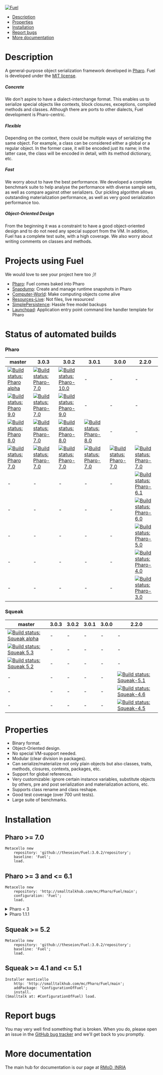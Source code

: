 [![Fuel](resources/logo-fuel-header.png)](http://rmod.inria.fr/web/software/Fuel)

- [Description](#description)
- [Properties](#properties)
- [Installation](#installation)
- [Report bugs](#report-bugs)
- [More documentation](#more-documentation)
# Description
A general-purpose object serialization framework developed in [Pharo](https://pharo.org). Fuel is developed under the [MIT license](http://www.opensource.org/licenses/mit-license.php).
##### Concrete
We don't aspire to have a dialect-interchange format. This enables us to serialize special objects like contexts, block closures, exceptions, compiled methods and classes. Although there are ports to other dialects, Fuel development is Pharo-centric.
##### Flexible
Depending on the context, there could be multiple ways of serializing the same object. For example, a class can be considered either a global or a regular object. In the former case, it will be encoded just its name; in the latter case, the class will be encoded in detail, with its method dictionary, etc.
##### Fast
We worry about to have the best performance. We developed a complete benchmark suite to help analyse the performance with diverse sample sets, as well as compare against other serializers. Our pickling algorithm allows outstanding materialization performance, as well as very good serialization performance too.
##### Object-Oriented Design
From the beginning it was a constraint to have a good object-oriented design and to do not need any special support from the VM. In addition, Fuel has a complete test suite, with a high coverage. We also worry about writing comments on classes and methods.

# Projects using Fuel
We would love to see your project here too ;)!
- [Pharo](http://pharo.org): Fuel comes baked into Pharo
- [Snapdump](https://github.com/zweidenker/snapdump): Create and manage runtime snapshots in Pharo
- [Computer-World](https://github.com/seandenigris/Computer-World): Make computing objects come alive
- [Resources-Live](https://github.com/seandenigris/Resources-Live): Not files, live resources!
- [SimplePersistence](https://github.com/seandenigris/Simple-Persistence): Hassle free model backups
- [Launchpad](https://github.com/ba-st/Launchpad): Application entry point command line handler template for Pharo

# Status of automated builds
### Pharo
master | 3.0.3 | 3.0.2 | 3.0.1 | 3.0.0 | 2.2.0
------------ | ------------- | ------------ | ------------- | ------------ | -------------
[![Build status: Pharo alpha](https://img.shields.io/github/workflow/status/theseion/fuel/Build%20Pharo%20alpha/master?label=alpha&logo=github)](https://github.com/theseion/Fuel/actions/workflows/pharo-alpha.yaml) | [![Build status: Pharo-7.0](http://badges.herokuapp.com/travis/theseion/Fuel?branch=3.0.3&env=BUILD_NAME=Pharo64-7.0&label=7.0)](http://travis-ci.org/theseion/Fuel) | [![Build status: Pharo-10.0](http://badges.herokuapp.com/travis/theseion/Fuel?branch=3.0.3&env=BUILD_NAME=Pharo64-10.0&label=10.0-alpha)](http://travis-ci.org/theseion/Fuel) | - | - | - | - |
[![Build status: Pharo 9.0](https://img.shields.io/github/workflow/status/theseion/fuel/Build%20Pharo%209.0/master?label=9.0&logo=github)](https://github.com/theseion/Fuel/actions/workflows/pharo-9.0.yaml) | [![Build status: Pharo-7.0](http://badges.herokuapp.com/travis/theseion/Fuel?branch=3.0.3&env=BUILD_NAME=Pharo64-7.0&label=7.0)](http://travis-ci.org/theseion/Fuel) | [![Build status: Pharo-9.0](http://badges.herokuapp.com/travis/theseion/Fuel?branch=3.0.3&env=BUILD_NAME=Pharo64-9.0&label=9.0)](http://travis-ci.org/theseion/Fuel) | - | - | - | - |
[![Build status: Pharo 8.0](https://img.shields.io/github/workflow/status/theseion/fuel/Build%20Pharo%208.0/master?label=8.0&logo=github)](https://github.com/theseion/Fuel/actions/workflows/pharo-8.0.yaml) | [![Build status: Pharo-7.0](http://badges.herokuapp.com/travis/theseion/Fuel?branch=3.0.3&env=BUILD_NAME=Pharo64-7.0&label=7.0)](http://travis-ci.org/theseion/Fuel) | [![Build status: Pharo-8.0](http://badges.herokuapp.com/travis/theseion/Fuel?branch=3.0.3&env=BUILD_NAME=Pharo64-8.0&label=8.0)](http://travis-ci.org/theseion/Fuel) | [![Build status: Pharo-8.0](http://badges.herokuapp.com/travis/theseion/Fuel?branch=3.0.2&env=BUILD_NAME=Pharo64-8.0&label=8.0)](http://travis-ci.org/theseion/Fuel) | - | - | - |
[![Build status: Pharo 7.0](https://img.shields.io/github/workflow/status/theseion/fuel/Build%20Pharo%207.0/master?label=7.0&logo=github)](https://github.com/theseion/Fuel/actions/workflows/pharo-7.0.yaml) | [![Build status: Pharo-7.0](http://badges.herokuapp.com/travis/theseion/Fuel?branch=3.0.3&env=BUILD_NAME=Pharo64-7.0&label=7.0)](http://travis-ci.org/theseion/Fuel) | [![Build status: Pharo-7.0](http://badges.herokuapp.com/travis/theseion/Fuel?branch=3.0.2&env=BUILD_NAME=Pharo64-7.0&label=7.0)](http://travis-ci.org/theseion/Fuel) | [![Build status: Pharo-7.0](http://badges.herokuapp.com/travis/theseion/Fuel?branch=3.0.1&env=BUILD_NAME=Pharo64-7.0&label=7.0)](http://travis-ci.org/theseion/Fuel) | [![Build status: Pharo-7.0](http://badges.herokuapp.com/travis/theseion/Fuel?branch=3.0.0&env=BUILD_NAME=Pharo-7.0&label=7.0)](http://travis-ci.org/theseion/Fuel) | [![Build status: Pharo-7.0](http://badges.herokuapp.com/travis/theseion/Fuel?branch=2.2.0&env=BUILD_NAME=Pharo-7.0&label=7.0)](http://travis-ci.org/theseion/Fuel)
| - | - | - | - | - | [![Build status: Pharo-6.1](http://badges.herokuapp.com/travis/theseion/Fuel?branch=2.2.0&env=BUILD_NAME=Pharo-6.1&label=6.1)](http://travis-ci.org/theseion/Fuel)
| - | - | - | - | - | [![Build status: Pharo-6.0](http://badges.herokuapp.com/travis/theseion/Fuel?branch=2.2.0&env=BUILD_NAME=Pharo-6.0&label=6.0)](http://travis-ci.org/theseion/Fuel)
| - | - | - | - | - | [![Build status: Pharo-5.0](http://badges.herokuapp.com/travis/theseion/Fuel?branch=2.2.0&env=BUILD_NAME=Pharo-5.0&label=5.0)](http://travis-ci.org/theseion/Fuel)
| - | - | - | - | - | [![Build status: Pharo-4.0](http://badges.herokuapp.com/travis/theseion/Fuel?branch=2.2.0&env=BUILD_NAME=Pharo-4.0&label=4.0)](http://travis-ci.org/theseion/Fuel)
| - | - | - | - | - | [![Build status: Pharo-3.0](http://badges.herokuapp.com/travis/theseion/Fuel?branch=2.2.0&env=BUILD_NAME=Pharo-3.0&label=3.0)](http://travis-ci.org/theseion/Fuel)

### Squeak
master | 3.0.3 | 3.0.2 | 3.0.1 | 3.0.0 | 2.2.0
------------ | ------------- | ------------ | ------------- | ------------ | -------------
[![Build status: Squeak alpha](https://img.shields.io/github/workflow/status/theseion/fuel/Build%20Squeak%20alpha/master?label=alpha&logo=github)](https://github.com/theseion/Fuel/actions/workflows/squeak-alpha.yaml) | - | - | - | - | - |
[![Build status: Squeak 5.3](https://img.shields.io/github/workflow/status/theseion/fuel/Build%20Squeak%205.3/master?label=5.3&logo=github)](https://github.com/theseion/Fuel/actions/workflows/squeak-5.3.yaml)| - | - | - | - | - |
[![Build status: Squeak 5.2](https://img.shields.io/github/workflow/status/theseion/fuel/Build%20Squeak%205.2/master?label=5.2&logo=github)](https://github.com/theseion/Fuel/actions/workflows/squeak-5.2.yaml) | - | - | - | - | - |
| - | - | - | - | - | [![Build status: Squeak-5.1](http://badges.herokuapp.com/travis/theseion/Fuel?branch=2.2.0&env=BUILD_NAME=Squeak-5.1&label=5.1)](http://travis-ci.org/theseion/Fuel)
| - | - | - | - | - | [![Build status: Squeak-4.6](http://badges.herokuapp.com/travis/theseion/Fuel?branch=2.2.0&env=BUILD_NAME=Squeak-4.6&label=4.6)](http://travis-ci.org/theseion/Fuel)
| - | - | - | - | - | [![Build status: Squeak-4.5](http://badges.herokuapp.com/travis/theseion/Fuel?branch=2.2.0&env=BUILD_NAME=Squeak-4.5&label=4.5)](http://travis-ci.org/theseion/Fuel)

# Properties
- Binary format.
- Object-Oriented design.
- No special VM-support needed.
- Modular (clear division in packages).
- Can serialize/materialize not only plain objects but also classes, traits, methods, closures, contexts, packages, etc.
- Support for global references.
- Very customizable: ignore certain instance variables, substitute objects by others, pre and post serialization and materialization actions, etc.
- Supports class rename and class reshape.
- Good test coverage (over 700 unit tests).
- Large suite of benchmarks.


# Installation

## Pharo >= 7.0
```smalltalk
Metacello new
    repository: 'github://theseion/Fuel:3.0.2/repository';
    baseline: 'Fuel';
    load.
```

## Pharo >= 3 and <= 6.1
```smalltalk
Metacello new
    repository: 'http://smalltalkhub.com/mc/Pharo/Fuel/main';
    configuration: 'Fuel';
    load.
```

<details>
  <summary>Pharo < 3</summary>

```smalltalk
Gofer new
    url: 'http://smalltalkhub.com/mc/Pharo/Fuel/main';
    package: 'ConfigurationOfFuel';
    load.
(Smalltalk at: #ConfigurationOfFuel) load.
```
</details>

<details>
  <summary>Pharo 1.1.1</summary>
  
```smalltalk
Gofer new
    url: 'http://smalltalkhub.com/mc/Pharo/Fuel/main';
    package: 'ConfigurationOfFuel';
    load.
(Smalltalk at: #ConfigurationOfFuel) project load: '1.9.4'.
```
</details>

## Squeak >= 5.2
```smalltalk
Metacello new
    repository: 'github://theseion/Fuel:3.0.2/repository';
    baseline: 'Fuel';
    load.
```

## Squeak >= 4.1 and <= 5.1
```smalltalk
Installer monticello
    http: 'http://smalltalkhub.com/mc/Pharo/Fuel/main';
    addPackage: 'ConfigurationOfFuel';
    install.
(Smalltalk at: #ConfigurationOfFuel) load.
```

# Report bugs
You may very well find something that is broken. When you do, please open an issue in the [GitHub bug tracker](https://github.com/theseion/Fuel/issues) and we'll get back to you promptly.

# More documentation
The main hub for documentation is our page at [RMoD, INRIA](http://rmod.inria.fr/web/software/Fuel)
